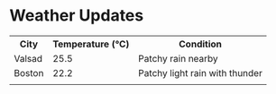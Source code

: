 # Weather Updates

<!-- WEATHER-UPDATE-START -->
<table><tr><th>City</th><th>Temperature (°C)</th><th>Condition</th></tr><tr><td>Valsad</td><td>25.5</td><td>Patchy rain nearby</td></tr><tr><td>Boston</td><td>22.2</td><td>Patchy light rain with thunder</td></tr><tr><td></td><td></td><td></td></tr></table>
<!-- WEATHER-UPDATE-END -->
